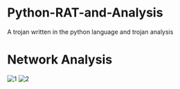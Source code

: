 # Python-RAT-and-Analysis
A trojan written in the python language and trojan analysis

# Network Analysis
![1](https://user-images.githubusercontent.com/32979760/109866212-1083f280-7c76-11eb-91d0-2381e1b4737c.jpg)
![2](https://user-images.githubusercontent.com/32979760/109866215-111c8900-7c76-11eb-8616-1dfed5fc6fbc.PNG)
